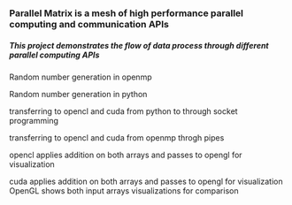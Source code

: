 ### Parallel Matrix is a mesh of high performance parallel computing and communication APIs

##### This project demonstrates the flow of data process through different parallel computing APIs 

Random number generation in openmp

Random number generation in python

transferring to opencl and cuda from python to through socket programming

transferring to opencl and cuda from openmp throgh pipes

opencl applies addition on both arrays and passes to opengl for visualization

cuda applies addition on both arrays and passes to opengl for visualization
OpenGL shows both input arrays visualizations for comparison

